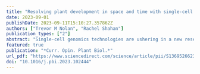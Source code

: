 ```yaml
---
title: "Resolving plant development in space and time with single-cell genomics"
date: 2023-09-01
publishDate: 2023-09-11T15:10:27.357862Z
authors: ["Trevor M Nolan", "Rachel Shahan"]
publication_types: ["2"]
abstract: "Single-cell genomics technologies are ushering in a new research era. In this review, we summarize the benefits and current challenges of using these technologies to probe the transcriptional regulation of plant development. In addition to profiling cells at a single snapshot in time, researchers have recently produced time-resolved datasets to map cell responses to stimuli. Live-imaging and spatial transcriptomic techniques are rapidly being adopted to link a cell's transcriptional profile with its spatial location within a tissue. Combining these technologies is a powerful spatiotemporal approach to investigate cell plasticity and developmental responses that contribute to plant resilience. Although there are hurdles to overcome, we conclude by discussing how single-cell genomics is poised to address developmental questions in the coming years."
featured: true
publication: "*Curr. Opin. Plant Biol.*"
url_pdf: "https://www.sciencedirect.com/science/article/pii/S1369526623001097"
doi: "10.1016/j.pbi.2023.102444"
---
```



